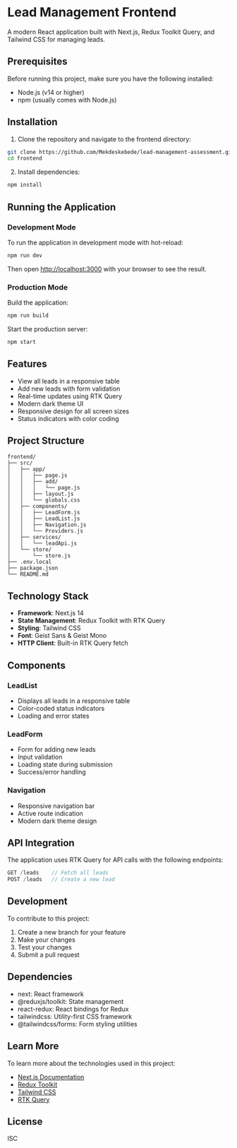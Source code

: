 # Lead Management Frontend

A modern React application built with Next.js, Redux Toolkit Query, and Tailwind CSS for managing leads.

## Prerequisites

Before running this project, make sure you have the following installed:
- Node.js (v14 or higher)
- npm (usually comes with Node.js)

## Installation

1. Clone the repository and navigate to the frontend directory:
```bash
git clone https://github.com/Mekdeskebede/lead-management-assessment.git
cd frontend
```

2. Install dependencies:
```bash
npm install
```

## Running the Application

### Development Mode
To run the application in development mode with hot-reload:
```bash
npm run dev
```

Then open [http://localhost:3000](http://localhost:3000) with your browser to see the result.

### Production Mode
Build the application:
```bash
npm run build
```

Start the production server:
```bash
npm start
```

## Features

- View all leads in a responsive table
- Add new leads with form validation
- Real-time updates using RTK Query
- Modern dark theme UI
- Responsive design for all screen sizes
- Status indicators with color coding

## Project Structure

```
frontend/
├── src/
│   ├── app/
│   │   ├── page.js
│   │   ├── add/
│   │   │   └── page.js
│   │   ├── layout.js
│   │   └── globals.css
│   ├── components/
│   │   ├── LeadForm.js
│   │   ├── LeadList.js
│   │   ├── Navigation.js
│   │   └── Providers.js
│   ├── services/
│   │   └── leadApi.js
│   └── store/
│       └── store.js
├── .env.local
├── package.json
└── README.md
```

## Technology Stack

- **Framework**: Next.js 14
- **State Management**: Redux Toolkit with RTK Query
- **Styling**: Tailwind CSS
- **Font**: Geist Sans & Geist Mono
- **HTTP Client**: Built-in RTK Query fetch

## Components

### LeadList
- Displays all leads in a responsive table
- Color-coded status indicators
- Loading and error states

### LeadForm
- Form for adding new leads
- Input validation
- Loading state during submission
- Success/error handling

### Navigation
- Responsive navigation bar
- Active route indication
- Modern dark theme design

## API Integration

The application uses RTK Query for API calls with the following endpoints:

```javascript
GET /leads    // Fetch all leads
POST /leads   // Create a new lead
```

## Development

To contribute to this project:

1. Create a new branch for your feature
2. Make your changes
3. Test your changes
4. Submit a pull request

## Dependencies

- next: React framework
- @reduxjs/toolkit: State management
- react-redux: React bindings for Redux
- tailwindcss: Utility-first CSS framework
- @tailwindcss/forms: Form styling utilities

## Learn More

To learn more about the technologies used in this project:

- [Next.js Documentation](https://nextjs.org/docs)
- [Redux Toolkit](https://redux-toolkit.js.org/)
- [Tailwind CSS](https://tailwindcss.com/)
- [RTK Query](https://redux-toolkit.js.org/rtk-query/overview)

## License

ISC
